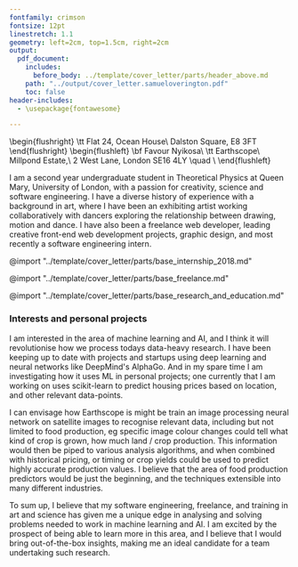 ```yaml
---
fontfamily: crimson
fontsize: 12pt
linestretch: 1.1
geometry: left=2cm, top=1.5cm, right=2cm
output:
  pdf_document:
    includes:
      before_body: ../template/cover_letter/parts/header_above.md
    path: "../output/cover_letter.samueloverington.pdf"
    toc: false
header-includes:
  - \usepackage{fontawesome}

---
```

\begin{flushright}
\tt Flat 24, Ocean House\\
Dalston Square, E8 3FT
\end{flushright}
\begin{flushleft}
\bf Favour Nyikosa\\
\tt Earthscope\\
Millpond Estate,\\
2 West Lane, London SE16 4LY
\quad \\
\end{flushleft}

<!-- # SELF INTRODUCTION -->
<!-- The “Intro” Paragraph – Grab the reader’s attention. Introduce yourself, & state why you’re a good fit.  -->
I am a second year undergraduate student in Theoretical Physics at Queen Mary, University of London, with a passion for creativity, science and software engineering.  I have a diverse history of experience with a background in art, where I have been an exhibiting artist working collaboratively with dancers exploring the relationship between drawing, motion and dance.  I have also been a freelance web developer, leading creative front-end web development projects, graphic design, and most recently a software engineering intern.

@import "../template/cover_letter/parts/base_internship_2018.md"

@import "../template/cover_letter/parts/base_freelance.md"

@import "../template/cover_letter/parts/base_research_and_education.md"

### Interests and personal projects

<!-- AIM: Briefly describe project.  -->
<!-- AIM: Describe my interest, showing my understanding -->
I am interested in the area of machine learning and AI, and I think it will revolutionise how we process todays data-heavy research. I have been keeping up to date with projects and startups using deep learning and neural networks like DeepMind's AlphaGo. And in my spare time I am investigating how it uses ML in personal projects; one currently that I am working on uses scikit-learn to predict housing prices based on location, and other relevant data-points.

<!-- AIM: what do I think they do, and how my interest/project might fit in... what I can bring -->
<!--  
Interest in AI
Interest in image recognition
describe what I think that the company is doing
-->
I can envisage how Earthscope is might be train an image processing neural network on satellite images to recognise relevant data, including but not limited to food production, eg specific image colour changes could tell what kind of crop is grown, how much land / crop production.  This information would then be piped to various analysis algorithms, and when combined with historical pricing, or timing or crop yields could be used to predict highly accurate production values. I believe that the area of food production predictors would be just the beginning, and the techniques extensible into many different industries.

<!-- Computer Vision:
, to for uncovering the global production of food and linking those insights to supply chains.
- and using this information to feed other algorithms which would match the prediction to an outcome (or likely outcome).
scoping the way for new industries, to predict important {data leader points:points that using this technology are able to lead to predictions} -->
<!-- I am also interested in game engines as a framework for pushing machine learning, deep neural networks and AI - for example DeepMind’s AlphaGo, and more recent AlphaStar. I think that deep learning engines will revolutionise how we process todays data-heavy research. -->

To sum up, I believe that my software engineering, freelance, and training in art and science has given me a unique edge in analysing and solving problems needed to work in machine learning and AI. I am excited by the prospect of being able to learn more in this area, and I believe that I would bring out-of-the-box insights, making me an ideal candidate for a team undertaking such research.
